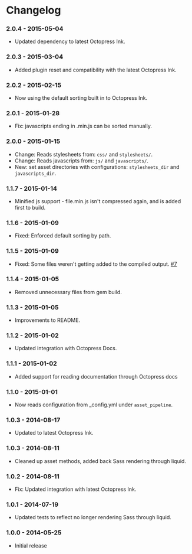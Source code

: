 # Changelog

### 2.0.4 - 2015-05-04

- Updated dependency to latest Octopress Ink.

### 2.0.3 - 2015-03-04

- Added plugin reset and compatibility with the latest Octopress Ink.

### 2.0.2 - 2015-02-15

- Now using the default sorting built in to Octopress Ink.

### 2.0.1 - 2015-01-28

- Fix: javascripts ending in .min.js can be sorted manually.

### 2.0.0 - 2015-01-15

- Change: Reads stylesheets from: `css/` and `stylesheets/`.
- Change: Reads javascripts from: `js/` and `javascripts/`.
- New: set asset directories with configurations: `stylesheets_dir` and `javascripts_dir`.

### 1.1.7 - 2015-01-14

- Minified js support - file.min.js isn't compressed again, and is added first to build.

### 1.1.6 - 2015-01-09

- Fixed: Enforced default sorting by path.

### 1.1.5 - 2015-01-09

- Fixed: Some files weren't getting added to the compiled output. [#7](https://github.com/octopress/asset-pipeline/issues/7)

### 1.1.4 - 2015-01-05

- Removed unnecessary files from gem build.

### 1.1.3 - 2015-01-05

- Improvements to README.

### 1.1.2 - 2015-01-02

- Updated integration with Octopress Docs.

### 1.1.1 - 2015-01-02

- Added support for reading documentation through Octopress docs

### 1.1.0 - 2015-01-01

- Now reads configuration from _config.yml under `asset_pipeline`.

### 1.0.3 - 2014-08-17

- Updated to latest Octopress Ink.

### 1.0.3 - 2014-08-11

- Cleaned up asset methods, added back Sass rendering through liquid.

### 1.0.2 - 2014-08-11

- Fix: Updated integration with latest Octopress Ink.

### 1.0.1 - 2014-07-19

- Updated tests to reflect no longer rendering Sass through liquid.

### 1.0.0 - 2014-05-25

- Initial release 

